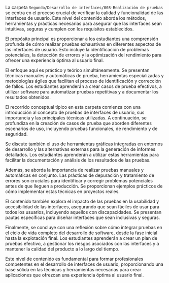 La carpeta `Segundo/Desarrollo de interfaces/008-Realización de pruebas` se centra en el proceso crucial de verificar la calidad y funcionalidad de las interfaces de usuario. Este nivel del contenido aborda los métodos, herramientas y prácticas necesarias para asegurar que las interfaces sean intuitivas, seguras y cumplen con los requisitos establecidos.

El propósito principal es proporcionar a los estudiantes una comprensión profunda de cómo realizar pruebas exhaustivas en diferentes aspectos de las interfaces de usuario. Esto incluye la identificación de problemas potenciales, la detección de errores y la optimización del rendimiento para ofrecer una experiencia óptima al usuario final.

El enfoque aquí es práctico y teórico simultáneamente. Se presentan técnicas manuales y automáticas de prueba, herramientas especializadas y metodologías ágiles que facilitan el proceso de identificación y corrección de fallos. Los estudiantes aprenderán a crear casos de prueba efectivos, a utilizar software para automatizar pruebas repetitivas y a documentar los resultados obtenidos.

El recorrido conceptual típico en esta carpeta comienza con una introducción al concepto de pruebas de interfaces de usuario, sus importancia y las principales técnicas utilizadas. A continuación, se profundiza en la creación de casos de prueba que aborden diferentes escenarios de uso, incluyendo pruebas funcionales, de rendimiento y de seguridad.

Se discute también el uso de herramientas gráficas integradas en entornos de desarrollo y las alternativas externas para la generación de informes detallados. Los estudiantes aprenderán a utilizar estas herramientas para facilitar la documentación y análisis de los resultados de las pruebas.

Además, se aborda la importancia de realizar pruebas manuales y automáticas en conjunto. Las prácticas de depuración y tratamiento de errores son cruciales para identificar y corregir problemas potenciales antes de que lleguen a producción. Se proporcionan ejemplos prácticos de cómo implementar estas técnicas en proyectos reales.

El contenido también explora el impacto de las pruebas en la usabilidad y accesibilidad de las interfaces, asegurando que sean fáciles de usar para todos los usuarios, incluyendo aquellos con discapacidades. Se presentan pautas específicas para diseñar interfaces que sean inclusivas y seguras.

Finalmente, se concluye con una reflexión sobre cómo integrar pruebas en el ciclo de vida completo del desarrollo de software, desde la fase inicial hasta la explotación final. Los estudiantes aprenderán a crear un plan de pruebas efectivo, a gestionar los riesgos asociados con las interfaces y a mantener la calidad del producto a lo largo del tiempo.

Este nivel de contenido es fundamental para formar profesionales competentes en el desarrollo de interfaces de usuario, proporcionando una base sólida en las técnicas y herramientas necesarias para crear aplicaciones que ofrezcan una experiencia óptima al usuario final.

